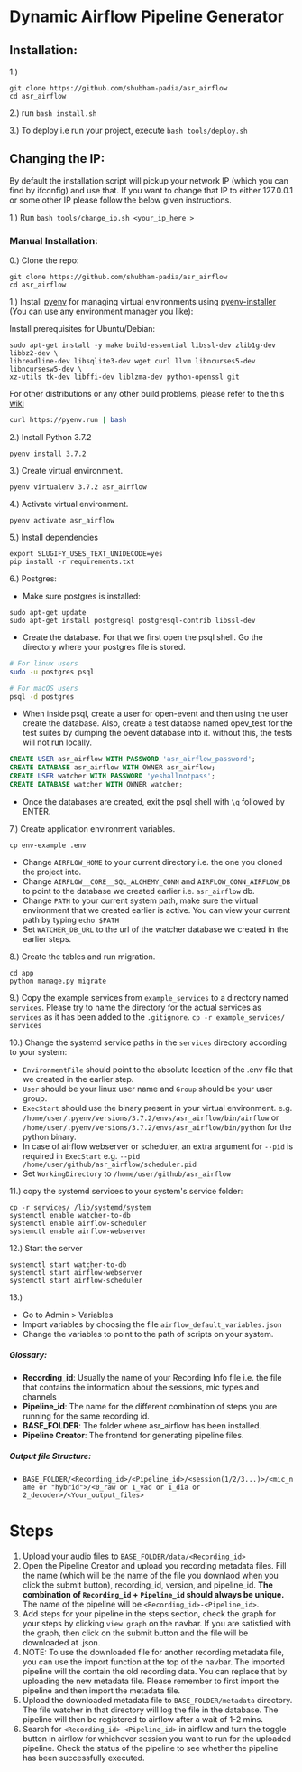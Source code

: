 # Dynamic Airflow Pipeline Generator

## Installation:
1.)
```
git clone https://github.com/shubham-padia/asr_airflow
cd asr_airflow
```
2.) run `bash install.sh`

3.) To deploy i.e run your project, execute `bash tools/deploy.sh`

## Changing the IP:
By default the installation script will pickup your network IP (which you can find by ifconfig) and use that.
If you want to change that IP to either 127.0.0.1 or some other IP please follow the below given instructions.

1.) Run `bash tools/change_ip.sh <your_ip_here >`

### Manual Installation:
0.) Clone the repo:
```
git clone https://github.com/shubham-padia/asr_airflow
cd asr_airflow
```

1.) Install [pyenv](https://github.com/pyenv/pyenv) for managing virtual environments using [pyenv-installer](https://github.com/pyenv/pyenv-installer) (You can use any environment manager you like):

Install prerequisites for Ubuntu/Debian:
```
sudo apt-get install -y make build-essential libssl-dev zlib1g-dev libbz2-dev \
libreadline-dev libsqlite3-dev wget curl llvm libncurses5-dev libncursesw5-dev \
xz-utils tk-dev libffi-dev liblzma-dev python-openssl git
```
For other distributions or any other build problems, please refer to the this [wiki](https://github.com/pyenv/pyenv/wiki/Common-build-problems)
 
```bash
curl https://pyenv.run | bash
```

2.) Install Python 3.7.2
```
pyenv install 3.7.2
```

3.) Create virtual environment.
```
pyenv virtualenv 3.7.2 asr_airflow
```

4.) Activate virtual environment.
```
pyenv activate asr_airflow
```

5.) Install dependencies
```
export SLUGIFY_USES_TEXT_UNIDECODE=yes
pip install -r requirements.txt
```

6.) Postgres:
- Make sure postgres is installed:
```
sudo apt-get update
sudo apt-get install postgresql postgresql-contrib libssl-dev
```
- Create the database. For that we first open the psql shell. Go the directory where your postgres file is stored.

```sh
# For linux users
sudo -u postgres psql

# For macOS users
psql -d postgres
```

* When inside psql, create a user for open-event and then using the user create the database. Also, create a test databse named opev_test for the test suites by dumping the oevent database into it. without this, the tests will not run locally.

```sql
CREATE USER asr_airflow WITH PASSWORD 'asr_airflow_password';
CREATE DATABASE asr_airflow WITH OWNER asr_airflow;
CREATE USER watcher WITH PASSWORD 'yeshallnotpass';
CREATE DATABASE watcher WITH OWNER watcher;
```

* Once the databases are created, exit the psql shell with `\q` followed by ENTER.

7.) Create application environment variables.
```
cp env-example .env
```
- Change `AIRFLOW_HOME` to your current directory i.e. the one you cloned the project into.
- Change `AIRFLOW__CORE__SQL_ALCHEMY_CONN` and `AIRFLOW_CONN_AIRFLOW_DB` to point to the database we created earlier i.e. `asr_airflow` db.
- Change `PATH` to your current system path, make sure the virtual environment that we created earlier is active. You can view your current path by typing `echo $PATH`
- Set `WATCHER_DB_URL` to the url of the watcher database we created in the earlier steps.

8.) Create the tables and run migration.
```
cd app
python manage.py migrate
```

9.) Copy the example services from `example_services` to a directory named `services`.
Please try to name the directory for the actual services as `services` as it has been added
to the `.gitignore`.
```cp -r example_services/ services```

10.) Change the systemd service paths in the `services` directory according to your system:
- `EnvironmentFile` should point to the absolute location of the .env file
that we created in the earlier step.
- `User` should be your linux user name and `Group` should be your user group.
- `ExecStart` should use the binary present in your virtual environment.
e.g. `/home/user/.pyenv/versions/3.7.2/envs/asr_airflow/bin/airflow`
or `/home/user/.pyenv/versions/3.7.2/envs/asr_airflow/bin/python` for the python binary.
- In case of airflow webserver or scheduler, an extra argument for `--pid` is required in `ExecStart`
e.g. `--pid /home/user/github/asr_airflow/scheduler.pid`
- Set `WorkingDirectory` to `/home/user/github/asr_airflow`

11.) copy the systemd services to your system's service folder:

```
cp -r services/ /lib/systemd/system
systemctl enable watcher-to-db
systemctl enable airflow-scheduler
systemctl enable airflow-webserver
```

12.) Start the server
```
systemctl start watcher-to-db
systemctl start airflow-webserver
systemctl start airflow-scheduler
```

13.) 
- Go to Admin > Variables
- Import variables by choosing the file `airflow_default_variables.json`
- Change the variables to point to the path of scripts on your system.

##### Glossary:
- **Recording_id**: Usually the name of your Recording Info file i.e. the file that contains the information about the sessions, mic types and channels
- **Pipeline_id**: The name for the different combination of steps you are running for the same recording id. 
- **BASE_FOLDER**: The folder where asr_airflow has been installed.
- **Pipeline Creator**: The frontend for generating pipeline files.

##### Output file Structure:

- `BASE_FOLDER/<Recording_id>/<Pipeline_id>/<session(1/2/3...)>/<mic_name or "hybrid">/<0_raw or 1_vad or 1_dia or 2_decoder>/<Your_output_files>`

# Steps
1. Upload your audio files to `BASE_FOLDER/data/<Recording_id>`
2. Open the Pipeline Creator and upload you recording metadata files. Fill the name (which will be the name of the file you downlaod when you click the submit button), recording_id, version, and pipeline_id. **The combination of `Recording_id` + `Pipeline_id` should always be unique.** The name of the pipeline will be `<Recording_id>-<Pipeline_id>`.
3. Add steps for your pipeline in the steps section, check the graph for your steps by clicking `view graph` on the navbar. If you are satisfied with the graph, then click on the submit button and the file will be downloaded at <name>.json.
4. NOTE: To use the downloaded file for another recording metadata file, you can use the import function at the top of the navbar. The imported pipeline will the contain the old recording data. You can replace that by uploading the new metadata file. Please remember to first import the pipeline and then import the metadata file. 
5. Upload the downloaded metadata file to `BASE_FOLDER/metadata` directory. The file watcher in that directory will log the file in the database. The pipeline will then be registered to airflow after a wait of 1-2 mins.
6. Search for `<Recording_id>-<Pipeline_id>` in airflow and turn the toggle button in airflow for whichever session you want to run for the uploaded pipeline. Check the status of the pipeline to see whether the pipeline has been successfully executed.
